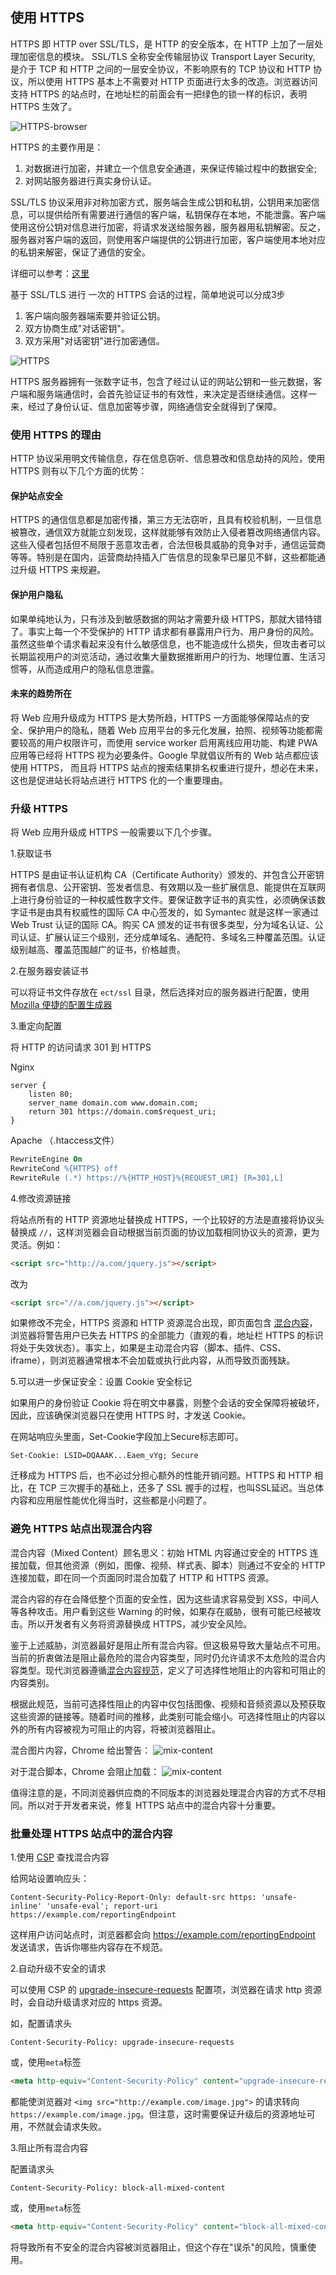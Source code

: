 ## 使用 HTTPS

HTTPS 即 HTTP over SSL/TLS，是 HTTP 的安全版本，在 HTTP 上加了一层处理加密信息的模块。
 SSL/TLS 全称安全传输层协议 Transport Layer Security, 是介于 TCP 和 HTTP 之间的一层安全协议，不影响原有的 TCP 协议和 HTTP 协议，所以使用 HTTPS 基本上不需要对 HTTP 页面进行太多的改造。浏览器访问支持 HTTPS 的站点时，在地址栏的前面会有一把绿色的锁一样的标识，表明 HTTPS 生效了。

![HTTPS-browser](./images/https-browsers.png)

HTTPS 的主要作用是：

1. 对数据进行加密，并建立一个信息安全通道，来保证传输过程中的数据安全;
2. 对网站服务器进行真实身份认证。

SSL/TLS 协议采用非对称加密方式，服务端会生成公钥和私钥，公钥用来加密信息，可以提供给所有需要进行通信的客户端，私钥保存在本地，不能泄露。客户端使用这份公钥对信息进行加密，将请求发送给服务器，服务器用私钥解密。反之，服务器对客户端的返回，则使用客户端提供的公钥进行加密，客户端使用本地对应的私钥来解密，保证了通信的安全。

详细可以参考：[这里](https://security.stackexchange.com/questions/20803/how-does-ssl-tls-work)

基于 SSL/TLS 进行 一次的 HTTPS 会话的过程，简单地说可以分成3步

1. 客户端向服务器端索要并验证公钥。
2. 双方协商生成"对话密钥"。
3. 双方采用"对话密钥"进行加密通信。

![HTTPS](./images/https.png)

HTTPS 服务器拥有一张数字证书，包含了经过认证的网站公钥和一些元数据，客户端和服务端通信时，会首先验证证书的有效性，来决定是否继续通信。这样一来，经过了身份认证、信息加密等步骤，网络通信安全就得到了保障。

### 使用 HTTPS 的理由

HTTP 协议采用明文传输信息，存在信息窃听、信息篡改和信息劫持的风险，使用 HTTPS 则有以下几个方面的优势：

#### 保护站点安全

HTTPS 的通信信息都是加密传播，第三方无法窃听，且具有校验机制，一旦信息被篡改，通信双方就能立刻发现，这样就能够有效防止入侵者篡改网络通信内容。这些入侵者包括但不局限于恶意攻击者，合法但极具威胁的竞争对手，通信运营商等等。特别是在国内，运营商劫持插入广告信息的现象早已屡见不鲜，这些都能通过升级 HTTPS 来规避。

#### 保护用户隐私

如果单纯地认为，只有涉及到敏感数据的网站才需要升级 HTTPS，那就大错特错了。事实上每一个不受保护的 HTTP 请求都有暴露用户行为、用户身份的风险。虽然这些单个请求看起来没有什么敏感信息，也不能造成什么损失，但攻击者可以长期监视用户的浏览活动，通过收集大量数据推断用户的行为、地理位置、生活习惯等，从而造成用户的隐私信息泄露。

#### 未来的趋势所在

将 Web 应用升级成为 HTTPS 是大势所趋，HTTPS 一方面能够保障站点的安全、保护用户的隐私，随着 Web 应用平台的多元化发展，拍照、视频等功能都需要较高的用户权限许可，而使用 service worker 启用离线应用功能、构建 PWA 应用等已经将 HTTPS 视为必要条件。Google 早就倡议所有的 Web 站点都应该使用 HTTPS， 而且将 HTTPS 站点的搜索结果排名权重进行提升，想必在未来，这也是促进站长将站点进行 HTTPS 化的一个重要理由。


### 升级 HTTPS

将 Web 应用升级成 HTTPS 一般需要以下几个步骤。

1.获取证书

HTTPS 是由证书认证机构 CA（Certificate Authority）颁发的、并包含公开密钥拥有者信息、公开密钥、签发者信息、有效期以及一些扩展信息、能提供在互联网上进行身份验证的一种权威性数字文件。要保证数字证书的真实性，必须确保该数字证书是由具有权威性的国际 CA 中心签发的，如 Symantec 就是这样一家通过 Web Trust 认证的国际 CA。购买 CA 颁发的证书有很多类型，分为域名认证、公司认证、扩展认证三个级别，还分成单域名、通配符、多域名三种覆盖范围。认证级别越高、覆盖范围越广的证书，价格越贵。

2.在服务器安装证书

可以将证书文件存放在 `ect/ssl` 目录，然后选择对应的服务器进行配置，使用 [Mozilla 便捷的配置生成器](https://www.w3.org/TR/CSP/)

3.重定向配置

将 HTTP 的访问请求 301 到 HTTPS

Nginx

```nginx
server {
	listen 80;
	server_name domain.com www.domain.com;
	return 301 https://domain.com$request_uri;
}
```

Apache （.htaccess文件）

```apache
RewriteEngine On
RewriteCond %{HTTPS} off
RewriteRule (.*) https://%{HTTP_HOST}%{REQUEST_URI} [R=301,L]
```

4.修改资源链接

将站点所有的 HTTP 资源地址替换成 HTTPS，一个比较好的方法是直接将协议头替换成 `//`，这样浏览器会自动根据当前页面的协议加载相同协议头的资源，更为灵活。例如：

```html
<script src="http://a.com/jquery.js"></script>
```

改为

```html
<script src="//a.com/jquery.js"></script>
```

如果修改不完全，HTTPS 资源和 HTTP 资源混合出现，即页面包含 [混合内容](#防止混合内容)，浏览器将警告用户已失去 HTTPS 的全部能力（直观的看，地址栏 HTTPS 的标识将处于失效状态）。事实上，如果是主动混合内容（脚本、插件、CSS、iframe），则浏览器通常根本不会加载或执行此内容，从而导致页面残缺。

5.可以进一步保证安全：设置 Cookie 安全标记

如果用户的身份验证 Cookie 将在明文中暴露，则整个会话的安全保障将被破坏，因此，应该确保浏览器只在使用 HTTPS 时，才发送 Cookie。

在网站响应头里面，Set-Cookie字段加上Secure标志即可。

```http
Set-Cookie: LSID=DQAAAK...Eaem_vYg; Secure
```

迁移成为 HTTPS 后，也不必过分担心额外的性能开销问题。HTTPS 和 HTTP 相比，在 TCP 三次握手的基础上，还多了 SSL 握手的过程，也叫SSL延迟。当总体内容和应用层性能优化得当时，这些都是小问题了。

### 避免 HTTPS 站点出现混合内容

混合内容（Mixed Content）顾名思义：初始 HTML 内容通过安全的 HTTPS 连接加载，但其他资源（例如，图像、视频、样式表、脚本）则通过不安全的 HTTP 连接加载，即在同一个页面同时混合加载了 HTTP 和 HTTPS 资源。

混合内容的存在会降低整个页面的安全性，因为这些请求容易受到 XSS，中间人等各种攻击。用户看到这些 Warning 的时候，如果存在威胁，很有可能已经被攻击。所以开发者有义务将资源替换成 HTTPS，减少安全风险。

鉴于上述威胁，浏览器最好是阻止所有混合内容。但这极易导致大量站点不可用。当前的折衷做法是阻止最危险的混合内容类型，同时仍允许请求不太危险的混合内容类型。现代浏览器遵循[混合内容规范](https://w3c.github.io/webappsec-mixed-content/)，定义了可选择性地阻止的内容和可阻止的内容类别。

根据此规范，当前可选择性阻止的内容中仅包括图像、视频和音频资源以及预获取这些资源的链接等。随着时间的推移，此类别可能会缩小。可选择性阻止的内容以外的所有内容被视为可阻止的内容，将被浏览器阻止。

混合图片内容，Chrome 给出警告：
![mix-content](./images/mixed-content.png)

对于混合脚本，Chrome 会阻止加载：
![mix-content](./images/mixed-script.png)

值得注意的是，不同浏览器供应商的不同版本的浏览器处理混合内容的方式不尽相同。所以对于开发者来说，修复 HTTPS 站点中的混合内容十分重要。

### 批量处理 HTTPS 站点中的混合内容

1.使用 [CSP](https://github.com/lavas-project/pwa-doc/blob/master/web-security/03-content-security-policy.md) 查找混合内容

给网站设置响应头：
```
Content-Security-Policy-Report-Only: default-src https: 'unsafe-inline' 'unsafe-eval'; report-uri https://example.com/reportingEndpoint

```
这样用户访问站点时，浏览器都会向 https://example.com/reportingEndpoint 发送请求，告诉你哪些内容存在不规范。

2.自动升级不安全的请求

可以使用 CSP 的 [upgrade-insecure-requests](https://www.w3.org/TR/upgrade-insecure-requests/) 配置项，浏览器在请求 http 资源时，会自动升级请求对应的 https 资源。

如，配置请求头

```http
Content-Security-Policy: upgrade-insecure-requests
```

或，使用`meta`标签

```html
<meta http-equiv="Content-Security-Policy" content="upgrade-insecure-requests">
```

都能使浏览器对 `<img src="http://example.com/image.jpg">` 的请求转向 `https://example.com/image.jpg`。但注意，这时需要保证升级后的资源地址可用，不然就会请求失败。

3.阻止所有混合内容

配置请求头

```http
Content-Security-Policy: block-all-mixed-content
```

或，使用`meta`标签

```html
<meta http-equiv="Content-Security-Policy" content="block-all-mixed-content">
```

将导致所有不安全的混合内容被浏览器阻止，但这个存在"误杀"的风险，慎重使用。
